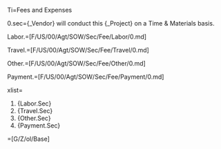 Ti=Fees and Expenses

0.sec={_Vendor} will conduct this {_Project} on a Time & Materials basis.

Labor.=[F/US/00/Agt/SOW/Sec/Fee/Labor/0.md]

Travel.=[F/US/00/Agt/SOW/Sec/Fee/Travel/0.md]

Other.=[F/US/00/Agt/SOW/Sec/Fee/Other/0.md]

Payment.=[F/US/00/Agt/SOW/Sec/Fee/Payment/0.md]

xlist=<ol><li>{Labor.Sec}<li>{Travel.Sec}<li>{Other.Sec}<li>{Payment.Sec}</ol>

=[G/Z/ol/Base]
